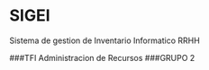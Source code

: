 # SIGEI
Sistema de gestion de Inventario Informatico RRHH

###TFI Administracion de Recursos
###GRUPO 2
